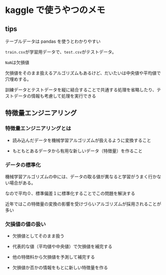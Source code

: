 # kaggle で使うやつのメモ

## tips

テーブルデータは pandas を使うとわかりやすい

`train.csv`が学習用データで、`test.csv`がテストデータ。

`NaN`は欠損値

欠損値をそのまま扱えるアルゴリズムもあるけど、だいたいは中央値や平均値で穴埋めする。

訓練データとテストデータを縦に結合することで共通する処理を省略したり、テストデータの情報も考慮して処理を実行できる

## 特徴量エンジニアリング

### 特徴量エンジニアリングとは

- 読み込んだデータを機械学習アルゴリズムが扱えるように変換すること

- もともとあるデータから有用な新しいデータ（特徴量）を作ること

### データの標準化

機械学習アルゴリズムの中には、データの取る値が異なると学習がうまく行かない場合がある。

なので平均０、標準偏差１に標準化することでこの問題を解決する

近年ではこの特徴量の変換の影響を受けづらいアルゴリズムが採用されることが多い

### 欠損値の値の扱い

- 欠損値としてそのまま扱う

- 代表的な値（平均値や中央値）で欠損値を補完する

- 他の特徴料から欠損値を予測して補完する

- 欠損値か否かの情報をもとに新しい特徴量を作る

